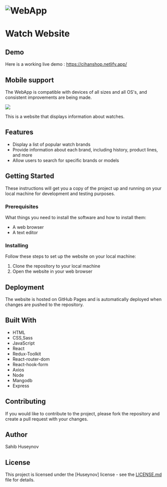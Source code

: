 # ![WebApp](https://github.com/sahibhuseynov/github-image/blob/master/image/mac.png)
# Watch Website

## Demo
Here is a working live demo :  https://cihanshop.netlify.app/

## Mobile support
The WebApp is compatible with devices of all sizes and all OS's, and consistent improvements are being made.

![](https://github.com/sahibhuseynov/github-image/blob/master/image/demo_landing.png)

This is a website that displays information about watches. 

## Features
- Display a list of popular watch brands
- Provide information about each brand, including history, product lines, and more
- Allow users to search for specific brands or models

## Getting Started

These instructions will get you a copy of the project up and running on your local machine for development and testing purposes.

### Prerequisites

What things you need to install the software and how to install them:

- A web browser
- A text editor

### Installing

Follow these steps to set up the website on your local machine:

1. Clone the repository to your local machine
2. Open the website in your web browser

## Deployment

The website is hosted on GitHub Pages and is automatically deployed when changes are pushed to the repository.

## Built With

- HTML
- CSS,Sass
- JavaScript
- React
- Redux-Toolkit
- React-router-dom
- React-hook-form
- Axios
- Node
- Mangodb
- Express
## Contributing

If you would like to contribute to the project, please fork the repository and create a pull request with your changes.

## Author

Sahib Huseynov 

## License

This project is licensed under the [Huseynov] license - see the [LICENSE.md](LICENSE.md) file for details.

